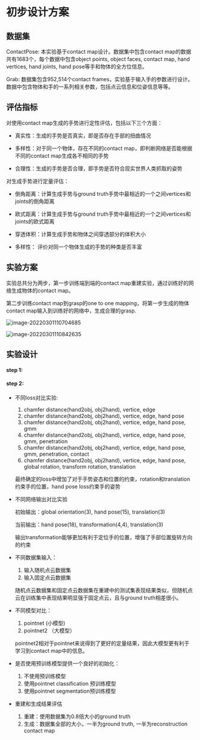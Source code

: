 # 初步设计方案

## 数据集

ContactPose: 本实验基于contact map设计。数据集中包含contact map的数据共有1683个，每个数据中包含object points, object faces, contact map, hand vertices, hand joints, hand pose等手和物体的全方位信息。

Grab: 数据集包含952,514个contact frames，实验基于输入手的参数进行设计。数据中包含物体和手的一系列相关参数，包括点云信息和位姿信息等等。

## 评估指标

对使用contact map生成的手势进行定性评估，包括以下三个方面：

- 真实性：生成的手势是否真实，即是否存在手部的扭曲情况

- 多样性：对于同一个物体，存在不同的contact map，即判断网络是否能根据不同的contact map生成各不相同的手势

- 合理性：生成的手势是否合理，即手势是否符合现实世界人类抓取的姿势

对生成手势进行定量评估：

- 倒角距离：计算生成手势与ground truth手势中最相近的一个之间vertices和joints的倒角距离

- 欧式距离：计算生成手势与ground truth手势中最相近的一个之间vertices和joints的欧式距离

- 穿透体积：计算生成手势和物体之间穿透部分的体积大小

- 多样性： 评价对同一个物体生成的手势的种类是否丰富



## 实验方案

实验总共分为两步，第一步训练端到端的contact map重建实验，通过训练好的网络生成物体的contact map。

第二步训练contact map到grasp的one to one mapping，将第一步生成的物体contact map输入到训练好的网络中，生成合理的grasp.

![image-20220301110704685](C:\Users\lxz\AppData\Roaming\Typora\typora-user-images\image-20220301110704685.png)

![image-20220301110842635](C:\Users\lxz\AppData\Roaming\Typora\typora-user-images\image-20220301110842635.png)

## 实验设计

#### step 1:

#### step 2:

- 不同loss对比实验:  

  1. chamfer distance(hand2obj, obj2hand), vertice, edge
  2. chamfer distance(hand2obj, obj2hand), vertice, edge, hand pose
  3. chamfer distance(hand2obj, obj2hand), vertice, edge, hand pose, gmm
  4. chamfer distance(hand2obj, obj2hand), vertice, edge, hand pose, gmm, penetration
  5. chamfer distance(hand2obj, obj2hand), vertice, edge, hand pose, gmm, penetration, contact
  6. chamfer distance(hand2obj, obj2hand), vertice, edge, hand pose, global rotation, transform rotation, translation

  最终确定的loss中增加了对于手势姿态和位置的约束，rotation和translation约束手的位置，hand pose loss约束手的姿势

- 不同网络输出对比实验

  初始输出：global orientation(3), hand pose(15), translation(3)

  当前输出：hand pose(18), transformation(4,4),  translation(3)

  输出transformation能够更加有利于定位手的位置，增强了手部位置旋转方向的约束

- 不同数据集输入：

  1. 输入随机点云数据集
  2. 输入固定点云数据集

  随机点云数据集和固定点云数据集在重建中的测试集表现结果类似，但随机点云在训练集中表现结果明显强于固定点云，且与ground truth相差很小。

- 不同模型对比：

  1. pointnet (小模型)
  2. pointnet2 （大模型）

  pointnet2相对于pointnet来说得到了更好的定量结果，因此大模型更有利于学习到contact map中的信息。

- 是否使用预训练模型提供一个良好的初始化：

  1. 不使用预训练模型
  2. 使用pointnet classification 预训练模型
  3. 使用pointnet segmentation预训练模型

- 重建和生成结果评估
  1. 重建：使用数据集为0.8倍大小的ground truth
  2. 生成：数据集全部的大小，一半为ground truth, 一半为reconstruction contact map













